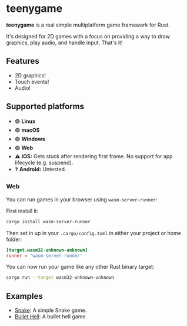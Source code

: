 # teenygame

**teenygame** is a real simple multiplatform game framework for Rust.

It's designed for 2D games with a focus on providing a way to draw graphics, play audio, and handle input. That's it!

## Features
- 2D graphics!
- Touch events!
- Audio!

## Supported platforms

- 🟢 **Linux**
- 🟢 **macOS**
- 🟢 **Windows**
- 🟢 **Web**
- ⚠️ **iOS:** Gets stuck after rendering first frame. No support for app lifecycle (e.g. suspend).
- ❓ **Android:** Untested.

### Web

You can run games in your browser using `wasm-server-runner`:

First install it:

```sh
cargo install wasm-server-runner
```

Then set in up in your `.cargo/config.toml` in either your project or home folder:

```toml
[target.wasm32-unknown-unknown]
runner = "wasm-server-runner"
```

You can now run your game like any other Rust binary target:

```sh
cargo run --target wasm32-unknown-unknown
```

## Examples

- [Snake](examples/snake): A simple Snake game.
- [Bullet Hell](examples/bullet-hell): A bullet hell game.
